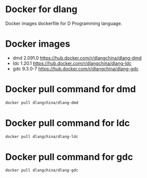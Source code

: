 # Docker for dlang
Docker images dockerfile for D Programming language.

# Docker images
 * dmd 2.091.0 https://hub.docker.com/r/dlangchina/dlang-dmd
 * ldc 1.20.1 https://hub.docker.com/r/dlangchina/dlang-ldc
 * gdc 9.3.0-7 https://hub.docker.com/r/dlangchina/dlang-gdc

# Docker pull command for dmd
```bash
docker pull dlangchina/dlang-dmd
```

# Docker pull command for ldc
```bash
docker pull dlangchina/dlang-ldc
```

# Docker pull command for gdc
```bash
docker pull dlangchina/dlang-gdc
```
